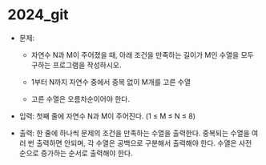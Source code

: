 # 2024_git

- 문제:
	- 자연수 N과 M이 주어졌을 때, 아래 조건을 만족하는 길이가 M인 수열을 모두 구하는 프로그램을 작성하시오.

	- 1부터 N까지 자연수 중에서 중복 없이 M개를 고른 수열
	- 고른 수열은 오름차순이어야 한다.

- 입력: 첫째 줄에 자연수 N과 M이 주어진다. (1 ≤ M ≤ N ≤ 8)
- 출력: 한 줄에 하나씩 문제의 조건을 만족하는 수열을 출력한다. 중복되는 수열을 여러 번 출력하면 안되며, 각 수열은 공백으로 구분해서 출력해야 한다. 수열은 사전 순으로 증가하는 순서로 출력해야 한다.
